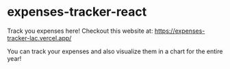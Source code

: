# expenses-tracker-react
Track you expenses here!
Checkout this website at: https://expenses-tracker-lac.vercel.app/

You can track your expenses and also visualize them in a chart for the entire year!
